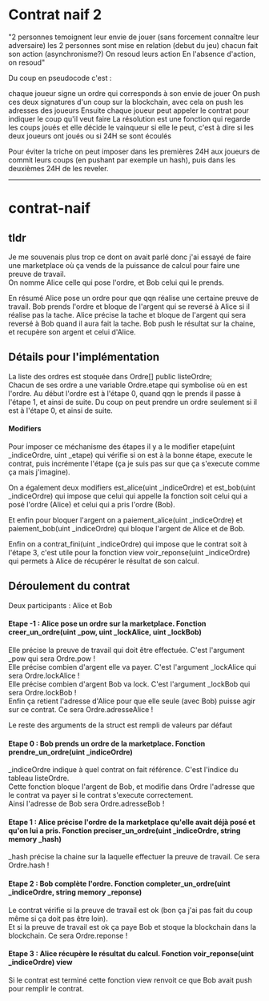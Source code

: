 # Contrat naif 2

"2 personnes temoignent leur envie de jouer (sans forcement connaître leur adversaire)
les 2 personnes sont mise en relation (debut du jeu)
chacun fait son action (asynchronisme?)
On resoud leurs action
En l'absence d'action, on resoud"



Du coup en pseudocode c'est :

chaque joueur signe un ordre qui corresponds à son envie de jouer
On push ces deux signatures d'un coup sur la blockchain, avec cela on push les adresses des joueurs
Ensuite chaque joueur peut appeler le contrat pour indiquer le coup qu'il veut faire
La résolution est une fonction qui regarde les coups joués et elle décide le vainqueur si elle le peut, c'est à dire si les deux joueurs ont joués ou si 24H se sont écoulés

Pour éviter la triche on peut imposer dans les premières 24H aux joueurs de commit leurs coups (en pushant par exemple un hash), puis dans les deuxièmes 24H de les reveler.





---

# contrat-naif

## tldr

Je me souvenais plus trop ce dont on avait parlé donc j'ai essayé de faire une marketplace où ça vends de la puissance de calcul pour faire une preuve de travail.  
On nomme Alice celle qui pose l'ordre, et Bob celui qui le prends.

En résumé Alice pose un ordre pour que qqn réalise une certaine preuve de travail.
Bob prends l'ordre et bloque de l'argent qui se reversé à Alice si il réalise pas la tache.
Alice précise la tache et bloque de l'argent qui sera reversé à Bob quand il aura fait la tache.
Bob push le résultat sur la chaine, et recupère son argent et celui d'Alice.

## Détails pour l'implémentation

La liste des ordres est stoquée dans Ordre[] public listeOrdre;  
Chacun de ses ordre a une variable Ordre.etape qui symbolise où en est l'ordre. Au début l'ordre est à l'étape 0, quand qqn le prends il passe à l'étape 1, et ainsi de suite. Du coup on peut prendre un ordre seulement si il est à l'étape 0, et ainsi de suite. 

#### Modifiers

Pour imposer ce méchanisme des étapes il y a le modifier etape(uint \_indiceOrdre, uint \_etape) qui vérifie si on est à la bonne étape, execute le contrat, puis incrémente l'étape (ça je suis pas sur que ça s'execute comme ça mais j'imagine).

On a également deux modifiers est_alice(uint \_indiceOrdre) et est_bob(uint \_indiceOrdre) qui impose que celui qui appelle la fonction soit celui qui a posé l'ordre (Alice) et celui qui a pris l'ordre (Bob).

Et enfin pour bloquer l'argent on a paiement_alice(uint \_indiceOrdre) et paiement_bob(uint \_indiceOrdre) qui bloque l'argent de Alice et de Bob.

Enfin on a contrat_fini(uint \_indiceOrdre) qui impose que le contrat soit à l'étape 3, c'est utile pour la fonction view voir_reponse(uint \_indiceOrdre) qui permets à Alice de récupérer le résultat de son calcul.

## Déroulement du contrat

Deux participants : Alice et Bob

#### Etape -1 : Alice pose un ordre sur la marketplace. Fonction creer_un_ordre(uint \_pow, uint \_lockAlice, uint \_lockBob)

Elle précise la preuve de travail qui doit être effectuée. C'est l'argument \_pow qui sera Ordre.pow !  
Elle précise combien d'argent elle va payer. C'est l'argument \_lockAlice qui sera Ordre.lockAlice !  
Elle précise combien d'argent Bob va lock. C'est l'argument \_lockBob qui sera Ordre.lockBob !  
Enfin ça retient l'adresse d'Alice pour que elle seule (avec Bob) puisse agir sur ce contrat. Ce sera Ordre.adresseAlice !

Le reste des arguments de la struct est rempli de valeurs par défaut

#### Etape 0 : Bob prends un ordre de la marketplace. Fonction prendre_un_ordre(uint \_indiceOrdre)

\_indiceOrdre indique à quel contrat on fait référence. C'est l'indice du tableau listeOrdre.  
Cette fonction bloque l'argent de Bob, et modifie dans Ordre l'adresse que le contrat va payer si le contrat s'execute correctement.  
Ainsi l'adresse de Bob sera Ordre.adresseBob !

#### Etape 1 : Alice précise l'ordre de la marketplace qu'elle avait déjà posé et qu'on lui a pris. Fonction preciser_un_ordre(uint \_indiceOrdre, string memory \_hash)

\_hash précise la chaine sur la laquelle effectuer la preuve de travail. Ce sera Ordre.hash !

#### Etape 2 : Bob complète l'ordre. Fonction completer_un_ordre(uint \_indiceOrdre, string memory \_reponse)

Le contrat vérifie si la preuve de travail est ok (bon ça j'ai pas fait du coup même si ça doit pas être loin).  
Et si la preuve de travail est ok ça paye Bob et stoque la blockchain dans la blockchain. Ce sera Ordre.reponse !

#### Etape 3 : Alice récupère le résultat du calcul. Fonction voir_reponse(uint \_indiceOrdre) view

Si le contrat est terminé cette fonction view renvoit ce que Bob avait push pour remplir le contrat.




